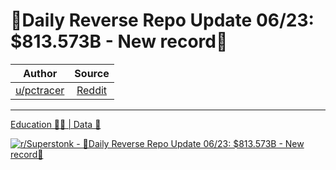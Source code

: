 🔴Daily Reverse Repo Update 06/23: $813.573B - New record🔴
===========================================================

| Author       | Source       | 
| :-------------: |:-------------:|
|  [u/pctracer](https://www.reddit.com/user/pctracer/) | [Reddit](https://www.reddit.com/r/Superstonk/comments/o6hf2t/daily_reverse_repo_update_0623_813573b_new_record/) | 

---

[Education 👨‍🏫 | Data 🔢](https://www.reddit.com/r/Superstonk/search?q=flair_name%3A%22Education%20%F0%9F%91%A8%E2%80%8D%F0%9F%8F%AB%20%7C%20Data%20%F0%9F%94%A2%22&restrict_sr=1)

[![r/Superstonk - 🔴Daily Reverse Repo Update 06/23: $813.573B - New record🔴](https://preview.redd.it/8w8pm8nnt1771.png?width=960&crop=smart&auto=webp&s=25eb42f77140f458a64e6a9af7dc808a2ed2c163)](https://i.redd.it/8w8pm8nnt1771.png)
